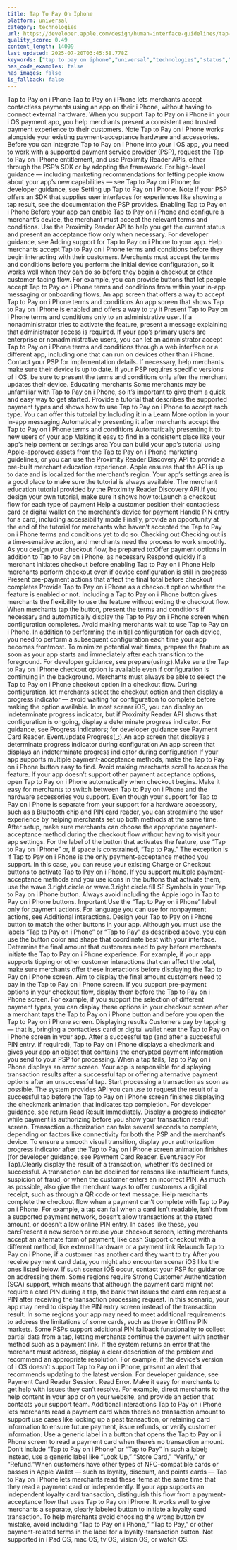 ```yaml
---
title: Tap To Pay On Iphone
platform: universal
category: technologies
url: https://developer.apple.com/design/human-interface-guidelines/tap-to-pay-on-iphone
quality_score: 0.49
content_length: 14009
last_updated: 2025-07-20T03:45:58.778Z
keywords: ["tap to pay on iphone","universal","technologies","status","buttons","interface","design","accessibility","icons","color","selection","system","animation","visual"]
has_code_examples: false
has_images: false
is_fallback: false
---
```


Tap to Pay on i Phone Tap to Pay on i Phone lets merchants accept contactless payments using an app on their i Phone, without having to connect external hardware. When you support Tap to Pay on i Phone in your i OS payment app, you help merchants present a consistent and trusted payment experience to their customers. Note Tap to Pay on i Phone works alongside your existing payment-acceptance hardware and accessories. Before you can integrate Tap to Pay on i Phone into your i OS app, you need to work with a supported payment service provider (PSP), request the Tap to Pay on i Phone entitlement, and use Proximity Reader APIs, either through the PSP’s SDK or by adopting the framework. For high-level guidance — including marketing recommendations for letting people know about your app’s new capabilities — see Tap to Pay on i Phone; for developer guidance, see Setting up Tap to Pay on i Phone. Note If your PSP offers an SDK that supplies user interfaces for experiences like showing a tap result, see the documentation the PSP provides. Enabling Tap to Pay on i Phone Before your app can enable Tap to Pay on i Phone and configure a merchant’s device, the merchant must accept the relevant terms and conditions. Use the Proximity Reader API to help you get the current status and present an acceptance flow only when necessary. For developer guidance, see Adding support for Tap to Pay on i Phone to your app. Help merchants accept Tap to Pay on i Phone terms and conditions before they begin interacting with their customers. Merchants must accept the terms and conditions before you perform the initial device configuration, so it works well when they can do so before they begin a checkout or other customer-facing flow. For example, you can provide buttons that let people accept Tap to Pay on i Phone terms and conditions from within your in-app messaging or onboarding flows. An app screen that offers a way to accept Tap to Pay on i Phone terms and conditions An app screen that shows Tap to Pay on i Phone is enabled and offers a way to try it Present Tap to Pay on i Phone terms and conditions only to an administrative user. If a nonadministrator tries to activate the feature, present a message explaining that administrator access is required. If your app’s primary users are enterprise or nonadministrative users, you can let an administrator accept Tap to Pay on i Phone terms and conditions through a web interface or a different app, including one that can run on devices other than i Phone. Contact your PSP for implementation details. If necessary, help merchants make sure their device is up to date. If your PSP requires specific versions of i OS, be sure to present the terms and conditions only after the merchant updates their device. Educating merchants Some merchants may be unfamiliar with Tap to Pay on i Phone, so it’s important to give them a quick and easy way to get started. Provide a tutorial that describes the supported payment types and shows how to use Tap to Pay on i Phone to accept each type. You can offer this tutorial by:Including it in a Learn More option in your in-app messaging Automatically presenting it after merchants accept the Tap to Pay on i Phone terms and conditions Automatically presenting it to new users of your app Making it easy to find in a consistent place like your app’s help content or settings area You can build your app’s tutorial using Apple-approved assets from the Tap to Pay on i Phone marketing guidelines, or you can use the Proximity Reader Discovery API to provide a pre-built merchant education experience. Apple ensures that the API is up to date and is localized for the merchant’s region. Your app’s settings area is a good place to make sure the tutorial is always available. The merchant education tutorial provided by the Proximity Reader Discovery API.If you design your own tutorial, make sure it shows how to:Launch a checkout flow for each type of payment Help a customer position their contactless card or digital wallet on the merchant’s device for payment Handle PIN entry for a card, including accessibility mode Finally, provide an opportunity at the end of the tutorial for merchants who haven’t accepted the Tap to Pay on i Phone terms and conditions yet to do so. Checking out Checking out is a time-sensitive action, and merchants need the process to work smoothly. As you design your checkout flow, be prepared to:Offer payment options in addition to Tap to Pay on i Phone, as necessary Respond quickly if a merchant initiates checkout before enabling Tap to Pay on i Phone Help merchants perform checkout even if device configuration is still in progress Present pre-payment actions that affect the final total before checkout completes Provide Tap to Pay on i Phone as a checkout option whether the feature is enabled or not. Including a Tap to Pay on i Phone button gives merchants the flexibility to use the feature without exiting the checkout flow. When merchants tap the button, present the terms and conditions if necessary and automatically display the Tap to Pay on i Phone screen when configuration completes. Avoid making merchants wait to use Tap to Pay on i Phone. In addition to performing the initial configuration for each device, you need to perform a subsequent configuration each time your app becomes frontmost. To minimize potential wait times, prepare the feature as soon as your app starts and immediately after each transition to the foreground. For developer guidance, see prepare(using:).Make sure the Tap to Pay on i Phone checkout option is available even if configuration is continuing in the background. Merchants must always be able to select the Tap to Pay on i Phone checkout option in a checkout flow. During configuration, let merchants select the checkout option and then display a progress indicator — avoid waiting for configuration to complete before making the option available. In most scenar iOS, you can display an indeterminate progress indicator, but if Proximity Reader API shows that configuration is ongoing, display a determinate progress indicator. For guidance, see Progress indicators; for developer guidance see Payment Card Reader. Event.update Progress(\_:).An app screen that displays a determinate progress indicator during configuration An app screen that displays an indeterminate progress indicator during configuration If your app supports multiple payment-acceptance methods, make the Tap to Pay on i Phone button easy to find. Avoid making merchants scroll to access the feature. If your app doesn’t support other payment acceptance options, open Tap to Pay on i Phone automatically when checkout begins. Make it easy for merchants to switch between Tap to Pay on i Phone and the hardware accessories you support. Even though your support for Tap to Pay on i Phone is separate from your support for a hardware accessory, such as a Bluetooth chip and PIN card reader, you can streamline the user experience by helping merchants set up both methods at the same time. After setup, make sure merchants can choose the appropriate payment-acceptance method during the checkout flow without having to visit your app settings. For the label of the button that activates the feature, use “Tap to Pay on i Phone” or, if space is constrained, “Tap to Pay.” The exception is if Tap to Pay on i Phone is the only payment-acceptance method you support. In this case, you can reuse your existing Charge or Checkout buttons to activate Tap to Pay on i Phone. If you support multiple payment-acceptance methods and you use icons in the buttons that activate them, use the wave.3.right.circle or wave.3.right.circle.fill SF Symbols in your Tap to Pay on i Phone button. Always avoid including the Apple logo in Tap to Pay on i Phone buttons. Important Use the “Tap to Pay on i Phone” label only for payment actions. For language you can use for nonpayment actions, see Additional interactions. Design your Tap to Pay on i Phone button to match the other buttons in your app. Although you must use the labels “Tap to Pay on i Phone” or “Tap to Pay” as described above, you can use the button color and shape that coordinate best with your interface. Determine the final amount that customers need to pay before merchants initiate the Tap to Pay on i Phone experience. For example, if your app supports tipping or other customer interactions that can affect the total, make sure merchants offer these interactions before displaying the Tap to Pay on i Phone screen. Aim to display the final amount customers need to pay in the Tap to Pay on i Phone screen. If you support pre-payment options in your checkout flow, display them before the Tap to Pay on i Phone screen. For example, if you support the selection of different payment types, you can display these options in your checkout screen after a merchant taps the Tap to Pay on i Phone button and before you open the Tap to Pay on i Phone screen. Displaying results Customers pay by tapping — that is, bringing a contactless card or digital wallet near the Tap to Pay on i Phone screen in your app. After a successful tap (and after a successful PIN entry, if required), Tap to Pay on i Phone displays a checkmark and gives your app an object that contains the encrypted payment information you send to your PSP for processing. When a tap fails, Tap to Pay on i Phone displays an error screen. Your app is responsible for displaying transaction results after a successful tap or offering alternative payment options after an unsuccessful tap. Start processing a transaction as soon as possible. The system provides API you can use to request the result of a successful tap before the Tap to Pay on i Phone screen finishes displaying the checkmark animation that indicates tap completion. For developer guidance, see return Read Result Immediately. Display a progress indicator while payment is authorizing before you show your transaction result screen. Transaction authorization can take several seconds to complete, depending on factors like connectivity for both the PSP and the merchant’s device. To ensure a smooth visual transition, display your authorization progress indicator after the Tap to Pay on i Phone screen animation finishes (for developer guidance, see Payment Card Reader. Event.ready For Tap).Clearly display the result of a transaction, whether it’s declined or successful. A transaction can be declined for reasons like insufficient funds, suspicion of fraud, or when the customer enters an incorrect PIN. As much as possible, also give the merchant ways to offer customers a digital receipt, such as through a QR code or text message. Help merchants complete the checkout flow when a payment can’t complete with Tap to Pay on i Phone. For example, a tap can fail when a card isn’t readable, isn’t from a supported payment network, doesn’t allow transactions at the stated amount, or doesn’t allow online PIN entry. In cases like these, you can:Present a new screen or reuse your checkout screen, letting merchants accept an alternate form of payment, like cash Support checkout with a different method, like external hardware or a payment link Relaunch Tap to Pay on i Phone, if a customer has another card they want to try After you receive payment card data, you might also encounter scenar iOS like the ones listed below. If such scenar iOS occur, contact your PSP for guidance on addressing them. Some regions require Strong Customer Authentication (SCA) support, which means that although the payment card might not require a card PIN during a tap, the bank that issues the card can request a PIN after receiving the transaction processing request. In this scenario, your app may need to display the PIN entry screen instead of the transaction result. In some regions your app may need to meet additional requirements to address the limitations of some cards, such as those in Offline PIN markets. Some PSPs support additional PIN fallback functionality to collect partial data from a tap, letting merchants continue the payment with another method such as a payment link. If the system returns an error that the merchant must address, display a clear description of the problem and recommend an appropriate resolution. For example, if the device’s version of i OS doesn’t support Tap to Pay on i Phone, present an alert that recommends updating to the latest version. For developer guidance, see Payment Card Reader Session. Read Error. Make it easy for merchants to get help with issues they can’t resolve. For example, direct merchants to the help content in your app or on your website, and provide an action that contacts your support team. Additional interactions Tap to Pay on i Phone lets merchants read a payment card when there’s no transaction amount to support use cases like looking up a past transaction, or retaining card information to ensure future payment, issue refunds, or verify customer information. Use a generic label in a button that opens the Tap to Pay on i Phone screen to read a payment card when there’s no transaction amount. Don’t include “Tap to Pay on i Phone” or “Tap to Pay” in such a label; instead, use a generic label like “Look Up,” “Store Card,” “Verify,” or “Refund.”When customers have other types of NFC-compatible cards or passes in Apple Wallet — such as loyalty, discount, and points cards — Tap to Pay on i Phone lets merchants read these items at the same time that they read a payment card or independently. If your app supports an independent loyalty card transaction, distinguish this flow from a payment-acceptance flow that uses Tap to Pay on i Phone. It works well to give merchants a separate, clearly labeled button to initiate a loyalty card transaction. To help merchants avoid choosing the wrong button by mistake, avoid including “Tap to Pay on i Phone,” “Tap to Pay,” or other payment-related terms in the label for a loyalty-transaction button. Not supported in i Pad OS, mac OS, tv OS, vision OS, or watch OS.